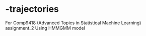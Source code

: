 # -trajectories
For Comp9418 (Advanced Topics in Statistical Machine Learning) assignment_2
Using HMMGMM model

